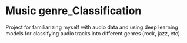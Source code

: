 # Music genre_Classification

Project for familiarizing myself with audio data and using deep learning models for classifying audio tracks into different genres (rock, jazz, etc). 
